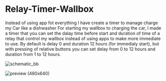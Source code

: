# Relay-Timer-Wallbox
Instead of using app fot everything I have create a timer to manage charge my Car like a dishwasher
For starting my wallbox to charging the car, I made a timer that you can set the dalay time before start and duration of time of a relay that control my wallbox instead of using apps to make more immediate to use.
By default is delay 0 and duration 12 hours (for immedialy start), but with pressing of relative buttons you can set delay from 0 to 12 hours and duration from 1 to 12 hours.

![schematic_bb](https://github.com/studiociodo/Relay-Timer-Wallbox/assets/150088592/cbcc0532-21f2-492b-ab1f-0ebdccbef33c)

![preview (480x640)](https://github.com/studiociodo/Relay-Timer-Wallbox/assets/150088592/c979d504-9dd3-42d6-9604-0c6ec2e4f337)
